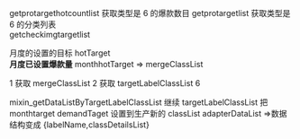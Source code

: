 
getprotargethotcountlist   获取类型是 6 的爆款数目
getprotargetlist  获取类型是 6 的分类列表     
getcheckimgtargetlist


月度的设置的目标 hotTarget        
**月度已设置爆款量**    monthhotTarget  => mergeClassList


1 获取  mergeClassList
2 获取  targetLabelClassList 6

mixin_getDataListByTargetLabelClassList   继续 targetLabelClassList 把 monthtarget demandTaget 设置到生产新的 classList
adapterDataList  =>数据结构变成  {labelName,classDetailsList}